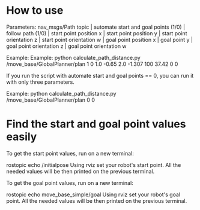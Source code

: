 # How to use

Parameters: nav_msgs/Path topic | automate start and goal points (1/0) | follow path (1/0) | start point position x | start point position y | start point orientation z |  start point orientation w | goal point position x | goal point y | goal point orientation z | goal point orientation w

Example: Example: python calculate_path_distance.py /move_base/GlobalPlanner/plan 1 0 1.0 -0.65 2.0 -1.307 100 37.42 0 0

If you run the script with automate start and goal points == 0, you can run it with only three parameters.

Example: python calculate_path_distance.py /move_base/GlobalPlanner/plan 0 0

# Find the start and goal point values easily

To get the start point values, run on a new terminal:

rostopic echo /initialpose
Using rviz set your robot's start point. All the needed values will be then printed on the previous terminal.

To get the goal point values, run on a new terminal:

rostopic echo move_base_simple/goal
Using rviz set your robot's goal point. All the needed values will be then printed on the previous terminal.